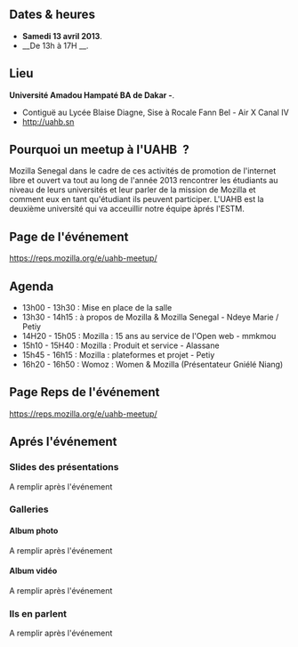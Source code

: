 ## Dates & heures
* __Samedi 13 avril 2013__.
* __De 13h à 17H __.

## Lieu
__Université Amadou Hampaté BA de Dakar -__.

* Contiguë au Lycée Blaise Diagne, Sise à Rocale Fann Bel - Air X Canal IV
* http://uahb.sn


## Pourquoi un meetup à l'UAHB &nbsp;?
Mozilla Senegal dans le cadre de ces activités de promotion de l'internet libre et ouvert va tout au long de l'année 2013 rencontrer les étudiants au niveau de leurs universités et leur parler de la mission de Mozilla et comment eux en tant qu'étudiant ils peuvent participer. L'UAHB est la deuxième université qui va acceuillir notre équipe àprés l'ESTM.

## Page de l'événement
https://reps.mozilla.org/e/uahb-meetup/

## Agenda


* 13h00 - 13h30 : Mise en place de la salle 
* 13h30 - 14h15 : à propos de Mozilla & Mozilla Senegal - Ndeye Marie / Petiy
* 14H20 - 15h05 : Mozilla : 15 ans au service de l'Open web - mmkmou 
* 15h10 - 15H40 : Mozilla : Produit et service - Alassane 
* 15h45 - 16h15 : Mozilla : plateformes et projet - Petiy 
* 16h20 - 16h50 : Womoz : Women & Mozilla (Présentateur Gniélé Niang)

## Page Reps de l'événement
https://reps.mozilla.org/e/uahb-meetup/


## Aprés l'événement

### Slides des présentations

A remplir après l'événement


### Galleries

#### Album photo

A remplir après l'événement

#### Album vidéo

A remplir après l'événement

### Ils en parlent

A remplir après l'événement